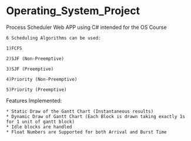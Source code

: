 # Operating_System_Project

Process Scheduler Web APP using C# intended for the OS Course 

    6 Scheduling Algorithms can be used:

    1)FCFS 

    2)SJF (Non-Preemptive)

    3)SJF (Preemptive)

    4)Priority (Non-Preemptive)

    5)Priority (Preemptive)

Features Implemented:

    * Static Draw of the Gantt Chart (Instantaneous results) 
    * Dynamic Draw of Gantt Chart (Each Block is drawn taking exactly 1s for 1 unit of gantt block)
    * Idle blocks are handled
    * Float Numbers are Supported for both Arrival and Burst Time
